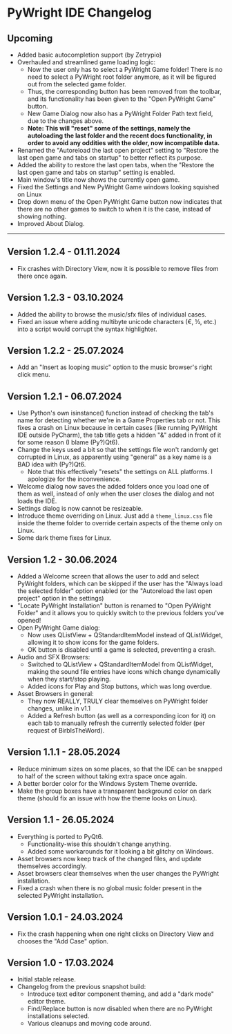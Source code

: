 # PyWright IDE Changelog

## Upcoming

* Added basic autocompletion support (by Zetrypio)
* Overhauled and streamlined game loading logic:
  * Now the user only has to select a PyWright Game folder! There is no need to select a PyWright root folder anymore, as it will be figured out from the selected game folder.
  * Thus, the corresponding button has been removed from the toolbar, and its functionality has been given to the "Open PyWright Game" button.
  * New Game Dialog now also has a PyWright Folder Path text field, due to the changes above.
  * **Note: This will "reset" some of the settings, namely the autoloading the last folder and the recent docs functionality, in order to avoid any oddities with the older, now incompatible data.**
* Renamed the "Autoreload the last open project" setting to "Restore the last open game and tabs on startup" to better reflect its purpose.
* Added the ability to restore the last open tabs, when the "Restore the last open game and tabs on startup" setting is enabled.
* Main window's title now shows the currently open game.
* Fixed the Settings and New PyWright Game windows looking squished on Linux
* Drop down menu of the Open PyWright Game button now indicates that there are no other games to switch to when it is the case, instead of showing nothing.
* Improved About Dialog.

---

## Version 1.2.4 - 01.11.2024

* Fix crashes with Directory View, now it is possible to remove files from there once again.

## Version 1.2.3 - 03.10.2024

* Added the ability to browse the music/sfx files of individual cases.
* Fixed an issue where adding multibyte unicode characters (€, ½, etc.) into a script would corrupt the syntax highlighter.

## Version 1.2.2 - 25.07.2024

* Add an "Insert as looping music" option to the music browser's right click menu.

## Version 1.2.1 - 06.07.2024

* Use Python's own isinstance() function instead of checking the tab's name for detecting whether we're in a Game Properties tab or not. This fixes a crash on Linux because in certain cases (like running PyWright IDE outside PyCharm), the tab title gets a hidden "&" added in front of it for some reason (I blame (Py?)Qt6).
* Change the keys used a bit so that the settings file won't randomly get corrupted in Linux, as apparently using "general" as a key name is a BAD idea with (Py?)Qt6.
  * Note that this effectively "resets" the settings on ALL platforms. I apologize for the inconvenience.
* Welcome dialog now saves the added folders once you load one of them as well, instead of only when the user closes the dialog and not loads the IDE.
* Settings dialog is now cannot be resizeable.
* Introduce theme overriding on Linux. Just add a `theme_linux.css` file inside the theme folder to override certain aspects of the theme only on Linux.
* Some dark theme fixes for Linux.

## Version 1.2 - 30.06.2024

* Added a Welcome screen that allows the user to add and select PyWright folders, which can be skipped if the user has the "Always load the selected folder" option enabled (or the "Autoreload the last open project" option in the settings)
* "Locate PyWright Installation" button is renamed to "Open PyWright Folder" and it allows you to quickly switch to the previous folders you've opened!
* Open PyWright Game dialog:
  * Now uses QListView + QStandardItemModel instead of QListWidget, allowing it to show icons for the game folders.
  * OK button is disabled until a game is selected, preventing a crash.
* Audio and SFX Browsers:
  * Switched to QListView + QStandardItemModel from QListWidget, making the sound file entries have icons which change dynamically when they start/stop playing.
  * Added icons for Play and Stop buttons, which was long overdue.
* Asset Browsers in general:
  * They now REALLY, TRULY clear themselves on PyWright folder changes, unlike in v1.1
  * Added a Refresh button (as well as a corresponding icon for it) on each tab to manually refresh the currently selected folder (per request of BirbIsTheWord).

## Version 1.1.1 - 28.05.2024

* Reduce minimum sizes on some places, so that the IDE can be snapped to half of the screen without taking extra space once again.
* A better border color for the Windows System Theme override.
* Make the group boxes have a transparent background color on dark theme (should fix an issue with how the theme looks on Linux).

## Version 1.1 - 26.05.2024

* Everything is ported to PyQt6.
  * Functionality-wise this shouldn't change anything.
  * Added some workarounds for it looking a bit glitchy on Windows.
* Asset browsers now keep track of the changed files, and update themselves accordingly.
* Asset browsers clear themselves when the user changes the PyWright installation.
* Fixed a crash when there is no global music folder present in the selected PyWright installation.

## Version 1.0.1 - 24.03.2024

* Fix the crash happening when one right clicks on Directory View and chooses the "Add Case" option.

## Version 1.0 - 17.03.2024

* Initial stable release.
* Changelog from the previous snapshot build:
  * Introduce text editor component theming, and add a "dark mode" editor theme.
  * Find/Replace button is now disabled when there are no PyWright installations selected.
  * Various cleanups and moving code around.